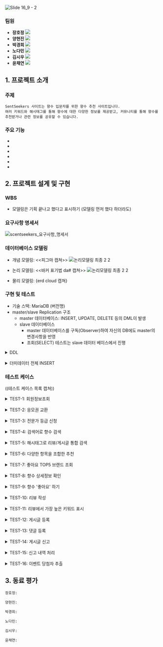 


![Slide 16_9 - 2](https://github.com/swcamp9thTeam4/scentseekers/assets/140694377/830ef1d2-9969-4f06-afb6-0315c7eb32aa)


### 팀원

- **장호정** [<img src="https://img.shields.io/badge/Github-Link-181717?logo=Github">](https://github.com/hoddeok07)
- **양현진** [<img src="https://img.shields.io/badge/Github-Link-181717?logo=Github">](https://github.com/yanghyeonjin)
- **박경희** [<img src="https://img.shields.io/badge/Github-Link-181717?logo=Github">](https://github.com/iwillbfine)
- **노다민** [<img src="https://img.shields.io/badge/Github-Link-181717?logo=Github">](https://github.com/RohDamin)
- **김시우** [<img src="https://img.shields.io/badge/Github-Link-181717?logo=Github">](https://github.com/siu98)
- **윤채연** [<img src="https://img.shields.io/badge/Github-Link-181717?logo=Github">](https://github.com/yncayn)

## 1. 프로젝트 소개

### 주제

```
SentSeekers 사이트는 향수 입문자를 위한 향수 추천 사이트입니다.
여러 키워드와 해시태그를 통해 향수에 대한 다양한 정보를 제공받고, 커뮤니티를 통해 향수를 추천받거나 관련 정보를 공유할 수 있습니다.
```

### 주요 기능

-
-
-
-
-
-

## 2. 프로젝트 설계 및 구현

### WBS

- 모델링은 기획 끝나고 했다고 표시하기 (모델링 먼저 했다 하더라도)

### 요구사항 명세서

<img src="https://github.com/swcamp9thTeam4/scentseekers/blob/main/%E1%84%8B%E1%85%AD%E1%84%80%E1%85%AE%E1%84%89%E1%85%A1%E1%84%92%E1%85%A1%E1%86%BC_%E1%84%86%E1%85%A7%E1%86%BC%E1%84%89%E1%85%A6%E1%84%89%E1%85%A5.png?raw=true" alt="scentseekers_요구사항_명세서" />	

### 데이터베이스 모델링

- 개념 모델링: <<피그마 캡쳐>>
![논리모델링 최종 2 2](https://github.com/swcamp9thTeam4/scentseekers/assets/140694377/a991d0e9-3765-4483-9fcc-6d1b0fde3e09)


- 논리 모델링: <<바커 표기법 da# 캡쳐>>
  ![논리모델링 최종 2 2](https://github.com/swcamp9thTeam4/scentseekers/assets/140694377/055bbeb1-0dbe-4f29-92e1-1c841b872a18)

- 물리 모델링: {erd cloud 캡쳐}

### 구현 및 테스트

- 기술 스택: MariaDB (버전명)
- master/slave Replication 구조
  - master 데이터베이스: INSERT, UPDATE, DELETE 등의 DML이 발생
  - slave 데이터베이스
    - master 데이터베이스를 구독(Observer)하여 자신의 DB에도 master의 변경사항을 반영
    - 조회(SELECT) 테스트는 slave 데이터 베이스에서 진행

<details style="margin-bottom:16px;">
<summary>DDL</summary>
    
```sql
DROP TABLE;
DROP TABLE;

CREATE TABLE;
```
</details>

<details style="margin-bottom:16px;">
<summary>더미데이터 전체 INSERT</summary>
    
```sql

```
</details>

### 테스트 케이스

((테스트 케이스 목록 캡쳐))



<details style="margin-bottom:16px;">
<summary>TEST-1: 회원정보조회</summary>
: 회원 가입시 입력한 자신의 정보를 마이페이지에서 조회
    
```sql
```
</details>

<details style="margin-bottom:16px;">
<summary>TEST-2: 응모권 교환</summary>
: 자신의 응모권 포인트를 응모권으로 교환하면 응모권 개수가 증가하고 응모권 포인트가 차감됨
    
```sql
```
</details>

<details style="margin-bottom:16px;">
<summary>TEST-3: 전문가 등급 신청</summary>
: '전문가 인증' 카테고리에서 자격 증명 가능한 파일(자격증, 향수관련업체직원)을 첨부하여 1:1문의 신청 시 관리자가 확인 후 승인하면 전문가 등급 획득
    
```sql
```
</details>

<details style="margin-bottom:16px;">
<summary>TEST-4: 검색어로 향수 검색</summary>
: 브랜드명 '디올' 을 검색하여 향수 정보를 조회한다.
    
```sql
SELECT 
      p.product_brand
    , p.product_name
    , pi_tbl.ingredient_name
    , p.product_price
FROM 
    product p
LEFT JOIN (
    SELECT 
        pii.product_code,
        i.ingredient_name
    FROM 
        ingredient i
    INNER JOIN 
        product_ingredient pii ON i.ingredient_code = pii.ingredient_code
) AS pi_tbl ON pi_tbl.product_code = p.product_code
WHERE 
       p.product_brand LIKE '%디올%'
    OR p.product_name LIKE '%디올%'
    OR pi_tbl.ingredient_name LIKE '%디올%';
   
```

![이름 검색 - 디올](https://github.com/swcamp9thTeam4/scentseekers/assets/140694377/90ae628c-2004-4224-b9ca-142dcd3fe788)

<br/>
: 계열 '머스크' 을 검색하여 해당 계열을 지닌 향수를 조회한다. 

    
```sql
SELECT 
      p.product_brand
    , p.product_name
    , pi_tbl.ingredient_name
    , p.product_price
FROM 
    product p
LEFT JOIN (
    SELECT 
        pii.product_code,
        i.ingredient_name
    FROM 
        ingredient i
    INNER JOIN 
        product_ingredient pii ON i.ingredient_code = pii.ingredient_code
) AS pi_tbl ON pi_tbl.product_code = p.product_code
WHERE 
       p.product_brand LIKE '%머스크%'
    OR p.product_name LIKE '%머스크%'
    OR pi_tbl.ingredient_name LIKE '%머스크%';
```
![계열검색-머스크2](https://github.com/swcamp9thTeam4/scentseekers/assets/140694377/4704e8a8-0082-4b52-bb91-ed70c85947d4)


</details>

<details style="margin-bottom:16px;">
<summary>TEST-5: 해시태그로 리뷰/게시글 통합 검색</summary>
: '시향' 검색을 통해 시향 해시태그를 포함하는 리뷰와 게시글을 통합 조회한다.
    
```sql
-- 해시태그 '시향'으로 리뷰와 게시글을 통합 검색하는 쿼리
(
    -- 게시글 쿼리
    SELECT 
        'Post' AS type, 
        post_tbl.hashtag_name,
        m.members_nickname,
        mgg.members_grade_name,
        m.members_expCert,
        m.members_gender,
        m.members_ageRange,
        p.post_title AS content_title,
        NULL AS review_content, 
        NULL AS review_duration, 
        NULL AS review_season,   
        NULL AS review_similarity,
        NULL AS review_likeCount,
        p.post_category,
        p.post_date,
        p.post_like
    FROM 
        post p
    INNER JOIN 
        members m ON m.members_code = p.members_code
    INNER JOIN 
        members_grade mgg ON m.members_grade_code = mgg.members_grade_code
    INNER JOIN 
        (SELECT 
            ph.post_code,
            h.hashtag_name
         FROM 
            hashtag h
         INNER JOIN 
            post_hashtag ph ON ph.hashtag_code = h.hashtag_code
         WHERE 
            h.hashtag_name = '시향'
        ) AS post_tbl ON post_tbl.post_code = p.post_code
)
UNION ALL
(
    -- 리뷰 쿼리
    SELECT 
        'Review' AS type, 
        review_tbl.hashtag_name,
        m.members_nickname,
        mgg.members_grade_name,
        m.members_expCert,
        m.members_gender,
        m.members_ageRange,
        NULL AS content_title, 
        r.review_content,
        r.review_duration,
        r.review_season,
        r.review_similarity,
        r.review_likeCount,
        NULL AS post_category, 
        NULL AS post_date,     
        NULL AS post_like     
    FROM 
        review r
    INNER JOIN 
        members m ON m.members_code = r.members_code
    INNER JOIN 
        members_grade mgg ON m.members_grade_code = mgg.members_grade_code
    INNER JOIN 
        (SELECT 
            rh.review_code,
            h.hashtag_name
         FROM 
            hashtag h
         INNER JOIN 
            review_hashtag rh ON rh.hashtag_code = h.hashtag_code
         WHERE 
            h.hashtag_name = '시향'
        ) AS review_tbl ON review_tbl.review_code = r.review_code
);

```
![해시태그로 리뷰_게시글 통합검색](https://github.com/swcamp9thTeam4/scentseekers/assets/140694377/1bd9d420-5059-4c4a-8412-1c9338a8473e)

</details>

<details style="margin-bottom:16px;">
<summary>TEST-6: 다양한 항목을 조합한 추천</summary>

<br/>

* 향료에 '일랑일랑', '라벤더', '샌달우드', '베르가못' 중 하나라도 포함되는 향수 찾기 (유저가 체크박스 등으로 여러 향료를 선택했다고 가정)
    
```sql
SELECT
       DISTINCT
       c.product_code
     , c.product_name 
     , c.product_price 
     , c.product_texture 
     , c.product_season
     , c.product_gender 
     , c.product_duration 
     , c.product_brand 
     , c.product_weight
  FROM ingredient a
  JOIN product_ingredient b ON a.ingredient_code = b.ingredient_code 
  JOIN product c ON b.product_code = c.product_code
 WHERE a.ingredient_name IN ('일랑일랑','라벤더','샌달우드','베르가못');
```

<br/>

* 실행 결과

<img src="https://github.com/swcamp9thTeam4/scentseekers/assets/33366450/a96f3b34-0443-422f-b4e6-c54276e98105" alt="TEST_6_실행결과" />

</details>

<details style="margin-bottom:16px;">
<summary>TEST-7: 좋아요 TOP5 브랜드 조회</summary>

<br/>

* 좋아요가 많은 순으로 향수 브랜드 5개를 조회한다.
    
```sql
SELECT 
       a.product_brand 
     , sum(a.product_likeCnt)
  FROM product a
 GROUP BY a.product_brand
 ORDER BY 2 DESC
 LIMIT 5;
```

<br/>

* 실행 결과

<img width="375" alt="TEST-7-실행결과" src="https://github.com/swcamp9thTeam4/scentseekers/assets/33366450/d237c39e-4442-46ae-80ba-6c131ef89bc7">

</details>

<details style="margin-bottom:16px;">
<summary>TEST-8: 향수 상세정보 확인</summary>
: 제품 코드가 '11'인 향수의 상세정보를 확인한다.
    
```sql
-- 11번 향수 상세정보 조회 (향수 + 사진 url)
SELECT 
    	  a.*
    	, b.product_photo_url
  FROM 
   	product a
  JOIN product_photo b ON a.product_code = b.product_code
 WHERE a.product_code = 11;
  
-- 11번 향수의 향료 조회
SELECT
		  a.product_code
		, a.product_ingredient_ingredientNote 
		, b.ingredient_name
   FROM product_ingredient a
   JOIN ingredient b ON a.product_ingredient_code = b.ingredient_code
  WHERE product_code = 11;

-- 11번 향수의 계열 조회
SELECT
		  a.product_code
		, b.category_type
	FROM product_category a
	JOIN category b ON b.category_code = a.category_code
  WHERE product_code = 11;
```
![test8](https://github.com/swcamp9thTeam4/scentseekers/assets/57509627/389efba0-ee45-48fb-8e97-a4af7b242634)

</details>

<details style="margin-bottom:16px;">
<summary>TEST-9: 향수 '좋아요' 하기</summary>
: 1. 향수에 좋아요를 누르면 향수의 좋아요 수를 1 증가시킨다
<br/>
: 2. 좋아요를 취소한 경우 향수의 좋아요 수를 1 감소시킨다
    
```sql
-- 1. 좋아요 등록
DELIMITER //
CREATE OR REPLACE TRIGGER trg_product_like_after
AFTER INSERT
ON product_like
FOR EACH ROW
BEGIN
  UPDATE product
  SET product_likeCnt  = product_likeCnt + 1
  WHERE product_code  = NEW.product_code ;
END //
DELIMITER ;

-- 2. 좋아요 취소
DELIMITER //
CREATE OR REPLACE TRIGGER trg_product_like_after_delete
AFTER DELETE
ON product_like
FOR EACH ROW
BEGIN
  UPDATE product
  SET product_likeCnt = product_likeCnt - 1
  WHERE product_code = OLD.product_code;
END //
DELIMITER ;
```
![test9](https://github.com/swcamp9thTeam4/scentseekers/assets/57509627/8b31c792-0922-4652-b567-04913b5fd556)

</details>

<details style="margin-bottom:16px;">
<summary>TEST-10: 리뷰 작성</summary>
: 리뷰를 작성하면 등급 및 응모권 포인트가 각각 10점씩 증가 된다.
    
```sql
SELECT * FROM members;

DELIMITER //
CREATE OR REPLACE TRIGGER update_points_after_review_insert
AFTER INSERT ON review
FOR EACH ROW
BEGIN
    -- 포인트 적립/차감 사유 추가 (리뷰 작성 포인트)
    DECLARE review_reason_code INT;
    DECLARE new_grade_code INT;
    SET review_reason_code = (SELECT reason_code FROM reason WHERE reason_name = '리뷰 작성' LIMIT 1);

    IF review_reason_code IS NULL THEN
        INSERT INTO reason (reason_name, reason_pointCriteria) VALUES ('리뷰 작성', 10);
        SET review_reason_code = LAST_INSERT_ID();
    END IF;

    -- 회원의 등급 포인트 및 쿠폰 포인트 업데이트
    UPDATE members
    SET members_gradePoint = members_gradePoint + 10,
        members_couponPoint = COALESCE(members_couponPoint, 0) + 10
    WHERE members_code = NEW.members_code;

    -- 회원의 새로운 등급 계산
    SET new_grade_code = (SELECT members_grade_code
                          FROM members_grade
                          WHERE members_grade_pointCriteria <= (SELECT members_gradePoint FROM members WHERE members_code = NEW.members_code)
                          ORDER BY members_grade_pointCriteria DESC
                          LIMIT 1);

    -- 회원의 등급 업데이트
    UPDATE members
    SET members_grade_code = new_grade_code
    WHERE members_code = NEW.members_code;

    -- 회원의 등급 포인트 내역 기록
    INSERT INTO grade_point (grade_point_change, grade_point_accum, grade_point_date, reason_code, members_code)
    VALUES (10, (SELECT members_gradePoint FROM members WHERE members_code = NEW.members_code), NOW(), review_reason_code, NEW.members_code);

    -- 회원의 쿠폰 포인트 내역 기록
    INSERT INTO coupon_point (coupon_point_change, coupon_point_accum, coupon_point_date, reason_code, members_code)
    VALUES (10, (SELECT members_couponPoint FROM members WHERE members_code = NEW.members_code), NOW(), review_reason_code, NEW.members_code);
END //

DELIMITER ;

-- 테스트 리뷰 데이터 삽입
INSERT INTO review (review_content, review_duration, review_season, review_similarity, review_likeCount, product_code, members_code)
VALUES ('좋은 제품입니다.', '오래가요', '봄', '만족', 5, 1, 5);

INSERT INTO review (review_content, review_duration, review_season, review_similarity, review_likeCount, product_code, members_code)
VALUES ('향이 너무 좋아요', '비슷해요', '여름', '보통', 0, 2, 5);

-- 리뷰 작성 후 포인트 및 등급 조회
SELECT 
    m.members_code,
    m.members_email,
    m.members_name,
    m.members_ageRange,
    m.members_gender,
    m.members_gradePoint,
    m.members_couponPoint,
    m.members_couponPointCnt,
    m.members_declarationCnt,
    m.members_nickname,
    m.members_grade_code,
    g.members_grade_name
FROM members m
JOIN members_grade g ON m.members_grade_code = g.members_grade_code;
```
![10-ezgif com-crop](https://github.com/swcamp9thTeam4/scentseekers/assets/101093309/40fb9aa7-51b2-435d-868f-44c5c6be8a1b)

![10번](https://github.com/swcamp9thTeam4/scentseekers/assets/101093309/8f5c15b6-f0b2-44e4-9d10-978ecff1f1a3)
</details>

<details style="margin-bottom:16px;">
<summary>TEST-11: 리뷰에서 가장 높은 키워드 표시</summary>
: 전체 향수 리뷰에서 가장 높은 키워드를 표시한다. (지속력, 향이 비슷한지, 어울리는 계절)
    
```sql
-- 11번 (1) 전체 향수 리뷰에서높은 키워드 (지속력, 향, 어울리는 계절) + 향수 이름까지 가져오기
SELECT 
    (SELECT review_duration
     FROM review
     GROUP BY review_duration
     ORDER BY COUNT(*) DESC
     LIMIT 1) AS top_duration,
    (SELECT review_similarity
     FROM review
     GROUP BY review_similarity
     ORDER BY COUNT(*) DESC
     LIMIT 1) AS top_similarity,
    (SELECT review_season
     FROM review
     GROUP BY review_season
     ORDER BY COUNT(*) DESC
     LIMIT 1) AS top_season,
    p.product_name
FROM review r
JOIN product p ON r.product_code = p.product_code
LIMIT 1;
```
![11번(1)](https://github.com/swcamp9thTeam4/scentseekers/assets/101093309/463743c7-7243-46e3-9a5d-44ff534c6393)

```sql
-- 11번(2) 향수 종류의 리뷰에서 높은 키워드(지속력, 향, 어울리는 계절) 및 향수 이름 가져오기
SELECT
    r.product_code,
    p.product_name,
    (SELECT review_duration
     FROM review r1
     WHERE r1.product_code = r.product_code
     GROUP BY review_duration
     ORDER BY COUNT(*) DESC
     LIMIT 1) AS top_duration,
    (SELECT review_similarity
     FROM review r2
     WHERE r2.product_code = r.product_code
     GROUP BY review_similarity
     ORDER BY COUNT(*) DESC
     LIMIT 1) AS top_similarity,
    (SELECT review_season
     FROM review r3
     WHERE r3.product_code = r.product_code
     GROUP BY review_season
     ORDER BY COUNT(*) DESC
     LIMIT 1) AS top_season
FROM review r
JOIN product p ON r.product_code = p.product_code
GROUP BY r.product_code, p.product_name;
```
![11번(2)](https://github.com/swcamp9thTeam4/scentseekers/assets/101093309/22c6de82-50fd-4f25-8735-631e7b3a1401)

</details>

<details style="margin-bottom:16px;">
<summary>TEST-12: 게시글 등록</summary>
: 게시글을 등록하면, 회원의 등급/응모권 포인트 내역에 기록되고 회원의 누적 등급 포인트가 10점 추가되며 회원의 현재 등급포인트에 따라 등급을 조정한다.
    
```sql
```
</details>

<details style="margin-bottom:16px;">
<summary>TEST-13: 댓글 등록</summary>
: 댓글이 등록되면, 회원의 등급/응모권 포인트 내역에 기록되고 회원의 누적 응모권 포인트를 5점 증가시킨다.
    
```sql
```
</details>

<details style="margin-bottom:16px;">
<summary>TEST-14: 게시글 신고</summary>
: 게시글을 신고하면 해당 게시글 신고 count 증가한다.
    
```sql
-- 14(1) 게시글 신고하기
SELECT * FROM post;

DELIMITER //

CREATE or replace TRIGGER increase_report_count_after_insert
AFTER INSERT ON report
FOR EACH ROW
BEGIN
    -- 모든 신고에 대해 post 테이블의 report_count를 증가
    UPDATE post
    SET report_count = report_count + 1
    WHERE post_code = NEW.report_postCode;
END //

DELIMITER ;
```
```sql
-- 14(2) count 확인하기
INSERT INTO report (report_category, report_reason, report_date, report_postCode)
VALUES ('POST', '스팸성 게시글', NOW(), 1);

SELECT * FROM post WHERE report_count >= 1;
```
![14번](https://github.com/swcamp9thTeam4/scentseekers/assets/101093309/42909ba7-d2cb-4223-a106-47ef6dd03060)

</details>

<details style="margin-bottom:16px;">
<summary>TEST-15: 신고 내역 처리</summary>
: 글의 신고 횟수가 3번 이상인 경우 게시글을 삭제하고 해당 글을 작성한 회원의 포인트를 50점 차감한다.
    
```sql
-- 15 신고 내역 처리
SELECT * FROM post;
SELECT * FROM members;

DELIMITER //

CREATE or replace PROCEDURE handle_report()
BEGIN
    DECLARE done INT DEFAULT 0;
    DECLARE postId INT;
    DECLARE memberId INT;
    DECLARE reportCursor CURSOR FOR 
        SELECT post_code, members_code 
        FROM post 
        WHERE report_count >= 3;
    
    DECLARE CONTINUE HANDLER FOR NOT FOUND SET done = 1;

    OPEN reportCursor;
    
    read_loop: LOOP
        FETCH reportCursor INTO postId, memberId;
        IF done THEN
            LEAVE read_loop;
        END IF;

        -- 댓글 삭제
        DELETE FROM comments WHERE post_code = postId;
        
        -- 게시글 사진 삭제
        DELETE FROM post_photo WHERE post_code = postId;

        -- 게시글 해시태그 삭제
        DELETE FROM post_hashtag WHERE post_code = postId;

        -- 북마크 삭제
        DELETE FROM bookmark WHERE post_code = postId;

        -- 게시글 좋아요 삭제
        DELETE FROM post_like WHERE post_code = postId;

        -- 게시글 삭제
        DELETE FROM post WHERE post_code = postId;

        -- 해당 회원의 응모 포인트 50점 차감 (마이너스 가능)
        UPDATE members
        SET members_couponPoint = members_couponPoint - 50
        WHERE members_code = memberId;

        -- 응모 포인트 내역에 기록 추가
        INSERT INTO coupon_point (coupon_point_change, coupon_point_accum, coupon_point_date, reason_code, members_code)
        VALUES (-50, (SELECT members_couponPoint FROM members WHERE members_code = memberId), NOW(), 5, memberId);
    END LOOP;

    CLOSE reportCursor;
END //

DELIMITER ;

DROP EVENT IF EXISTS handle_report_event;
CREATE EVENT IF NOT EXISTS handle_report_event
ON SCHEDULE EVERY 1 SECOND
DO
  CALL handle_report();
```
```sql
-- 신고 넣기
INSERT INTO report (report_category, report_reason, report_date, report_postCode)
VALUES ('POST', '스팸성 게시글', NOW(), 1);

INSERT INTO report (report_category, report_reason, report_date, report_postCode)
VALUES ('POST', '목적에 부합하지 않음', NOW(), 8);

INSERT INTO report (report_category, report_reason, report_date, report_postCode)
VALUES ('POST', '스팸성 게시글', NOW(), 8);

SELECT * FROM post WHERE report_count >= 1;

SELECT * FROM post;
SELECT * FROM members;
```
![15번(1)](https://github.com/swcamp9thTeam4/scentseekers/assets/101093309/71ba57cb-f608-47a8-b023-99f4162d4ebf)
</details>

<details style="margin-bottom:16px;">
<summary>TEST-16: 이벤트 당첨자 추출</summary>
: '향고수' 등급의 이벤트 응모 회원 중 5명을 랜덤으로 선택한다.
<br/>
: '향소년' 등급의 이벤트 응모 회원 중 3명을 랜덤으로 선택한다.
<br/>
: '향린이' 등급의 이벤트 응모 회원 중 1명을 랜덤으로 선택한다.
    
```sql
```
</details>

## 3. 동료 평가

```
장호정: 
```

```
양현진: 
```

```
박경희: 
```

```
노다민: 
```

```
김시우: 
```

```
윤채연: 
```
